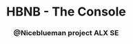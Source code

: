 <center> <h1>HBNB - The Console</h1> </center>
<center> <h3 color="#e2e2e2">@Niceblueman project ALX SE</h3> </center>
